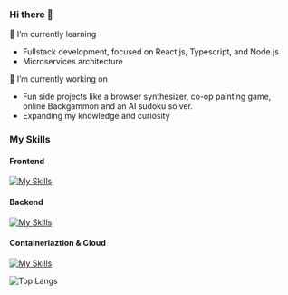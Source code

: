 ### Hi there 👋

🌱 I’m currently learning
  - Fullstack development, focused on React.js, Typescript, and Node.js
  - Microservices architecture

🔭 I’m currently working on
  - Fun side projects like a browser synthesizer, co-op painting game, online Backgammon and an AI sudoku solver.
  - Expanding my knowledge and curiosity

### My Skills
#### Frontend
[![My Skills](https://skillicons.dev/icons?i=ts,react,nextjs,js,angular,html,css)](https://skillicons.dev)

#### Backend
[![My Skills](https://skillicons.dev/icons?i=express,nodejs,mongodb,kafka,redis,jest,cs,dotnet,mysql,aws)](https://skillicons.dev)

#### Containeriaztion & Cloud
[![My Skills](https://skillicons.dev/icons?i=docker,kubernetes,aws)](https://skillicons.dev)


![Top Langs](https://github-readme-stats.vercel.app/api/top-langs/?username=yonraz&langs_count=4&hide=html,css,scss&layout=donut&theme=radical)
    

<!--
**Yonraz/Yonraz** is a ✨ _special_ ✨ repository because its `README.md` (this file) appears on your GitHub profile.

Here are some ideas to get you started:

- 🔭 I’m currently working on ...
- 🌱 I’m currently learning ...
- 👯 I’m looking to collaborate on ...
- 🤔 I’m looking for help with ...
- 💬 Ask me about ...
- 📫 How to reach me: ...
- 😄 Pronouns: ...
- ⚡ Fun fact: ...
-->
